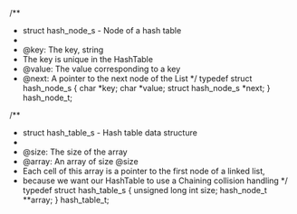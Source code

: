 /\*\*

- struct hash_node_s - Node of a hash table
-
- @key: The key, string
- The key is unique in the HashTable
- @value: The value corresponding to a key
- @next: A pointer to the next node of the List
  */
  typedef struct hash_node_s
  {
  char *key;
  char *value;
  struct hash_node_s *next;
  } hash_node_t;

/\*\*

- struct hash_table_s - Hash table data structure
-
- @size: The size of the array
- @array: An array of size @size
- Each cell of this array is a pointer to the first node of a linked list,
- because we want our HashTable to use a Chaining collision handling
  \*/
  typedef struct hash_table_s
  {
  unsigned long int size;
  hash_node_t \*\*array;
  } hash_table_t;
